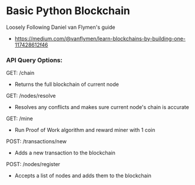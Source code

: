 # Basic Python Blockchain

Loosely Following Daniel van Flymen's guide 
- https://medium.com/@vanflymen/learn-blockchains-by-building-one-117428612f46

### API Query Options:

GET: /chain  
- Returns the full blockchain of current node  

GET: /nodes/resolve  
- Resolves any conflicts and makes sure current node's chain is accurate  

GET: /mine  
- Run Proof of Work algorithm and reward miner with 1 coin  

POST: /transactions/new  
- Adds a new transaction to the blockchain  

POST: /nodes/register  
- Accepts a list of nodes and adds them to the blockchain  
